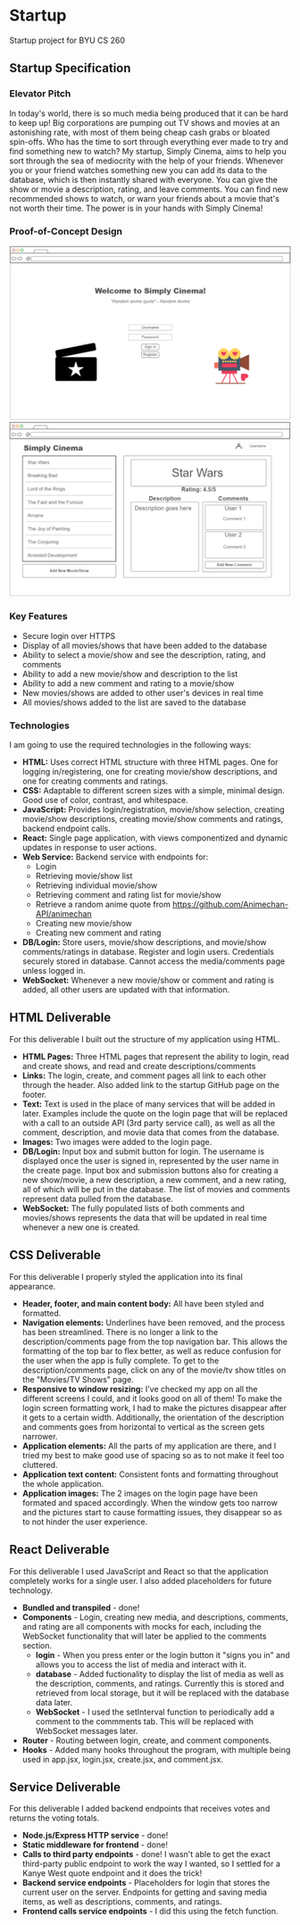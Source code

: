 # Startup
Startup project for BYU CS 260

## Startup Specification ##

### Elevator Pitch ###
In today's world, there is so much media being produced that it can be hard to keep up! Big corporations are pumping out TV shows and movies 
at an astonishing rate, with most of them being cheap cash grabs or bloated spin-offs. Who has the time to sort through everything ever made 
to try and find something new to watch? My startup, Simply Cinema, aims to help you sort through the sea of mediocrity with the help of your 
friends. Whenever you or your friend watches something new you can add its data to the database, which is then instantly shared with everyone. 
You can give the show or movie a description, rating, and leave comments. You can find new recommended shows to watch, or warn your friends 
about a movie that's not worth their time. The power is in your hands with Simply Cinema!

### Proof-of-Concept Design ###
![Login Page](images/loginPage.png)
![Home Page](images/homePage.png)

### Key Features ###
- Secure login over HTTPS
- Display of all movies/shows that have been added to the database
- Ability to select a movie/show and see the description, rating, and comments
- Ability to add a new movie/show and description to the list
- Ability to add a new comment and rating to a movie/show
- New movies/shows are added to other user's devices in real time
- All movies/shows added to the list are saved to the database

### Technologies ###
I am going to use the required technologies in the following ways:

- **HTML:** Uses correct HTML structure with three HTML pages. One for logging in/registering, one for creating movie/show descriptions, and one for creating comments and ratings.
- **CSS:** Adaptable to different screen sizes with a simple, minimal design. Good use of color, contrast, and whitespace.
- **JavaScript:** Provides login/registration, movie/show selection, creating movie/show descriptions, creating movie/show comments and 
ratings, backend endpoint calls.
- **React:** Single page application, with views componentized and dynamic updates in response to user actions.
- **Web Service:** Backend service with endpoints for:
  - Login
  - Retrieving movie/show list
  - Retrieving individual movie/show
  - Retrieving comment and rating list for movie/show
  - Retrieve a random anime quote from https://github.com/Animechan-API/animechan
  - Creating new movie/show
  - Creating new comment and rating
- **DB/Login:** Store users, movie/show descriptions, and movie/show comments/ratings in database. Register and login users. Credentials securely stored in database. Cannot access the media/comments page unless logged in.
- **WebSocket:** Whenever a new movie/show or comment and rating is added, all other users are updated with that information.

## HTML Deliverable ##
For this deliverable I built out the structure of my application using HTML.

- **HTML Pages:** Three HTML pages that represent the ability to login, read and create shows, and read and create descriptions/comments
- **Links:** The login, create, and comment pages all link to each other through the header. Also added link to the startup GitHub page on the footer.
- **Text:** Text is used in the place of many services that will be added in later. Examples include the quote on the login page that will be replaced with a call to an outside API (3rd party service call), as well as all the comment, description, and movie data that comes from the database.
- **Images:** Two images were added to the login page.
- **DB/Login:** Input box and submit button for login. The username is displayed once the user is signed in, represented by the user name in the create page. Input box and submission buttons also for creating a new show/movie, a new description, a new comment, and a new rating, all of which will be put in the database. The list of movies and comments represent data pulled from the database.
- **WebSocket:** The fully populated lists of both comments and movies/shows represents the data that will be updated in real time whenever a new one is created.

## CSS Deliverable ##
For this deliverable I properly styled the application into its final appearance.

- **Header, footer, and main content body:** All have been styled and formatted.
- **Navigation elements:** Underlines have been removed, and the process has been streamlined. There is no longer a link to the description/comments page from the top navigation bar. This allows the formatting of the top bar to flex better, as well as reduce confusion for the user when the app is fully complete. To get to the description/comments page, click on any of the movie/tv show titles on the "Movies/TV Shows" page.
- **Responsive to window resizing:** I've checked my app on all the different screens I could, and it looks good on all of them! To make the login screen formatting work, I had to make the pictures disappear after it gets to a certain width. Additionally, the orientation of the description and comments goes from horizontal to vertical as the screen gets narrower.
- **Application elements:** All the parts of my application are there, and I tried my best to make good use of spacing so as to not make it feel too cluttered.
- **Application text content:** Consistent fonts and formatting throughout the whole application.
- **Application images:** The 2 images on the login page have been formated and spaced accordingly. When the window gets too narrow and the pictures start to cause formatting issues, they disappear so as to not hinder the user experience. 

## React Deliverable
For this deliverable I used JavaScript and React so that the application completely works for a single user. I also added placeholders for future technology.

- **Bundled and transpiled** - done!
- **Components** - Login, creating new media, and descriptions, comments, and rating are all components with mocks for each, including the WebSocket functionality that will later be applied to the comments section.
  - **login** - When you press enter or the login button it "signs you in" and allows you to access the list of media and interact with it.
  - **database** - Added fuctionality to display the list of media as well as the description, comments, and ratings. Currently this is stored and retrieved from local storage, but it will be replaced with the database data later.
  - **WebSocket** - I used the setInterval function to periodically add a comment to the commments tab. This will be replaced with WebSocket messages later.
- **Router** - Routing between login, create, and comment components.
- **Hooks** - Added many hooks throughout the program, with multiple being used in app.jsx, login.jsx, create.jsx, and comment.jsx.

## Service Deliverable
For this deliverable I added backend endpoints that receives votes and returns the voting totals.

- **Node.js/Express HTTP service** - done!
- **Static middleware for frontend** - done!
- **Calls to third party endpoints** - done! I wasn't able to get the exact third-party public endpoint to work the way I wanted, so I settled for a Kanye West quote endpoint and it does the trick!
- **Backend service endpoints** - Placeholders for login that stores the current user on the server. Endpoints for getting and saving media items, as well as descriptions, comments, and ratings.
- **Frontend calls service endpoints** - I did this using the fetch function.
